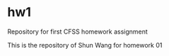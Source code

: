 # hw1
Repository for first CFSS homework assignment

This is the repository of Shun Wang for homework 01
